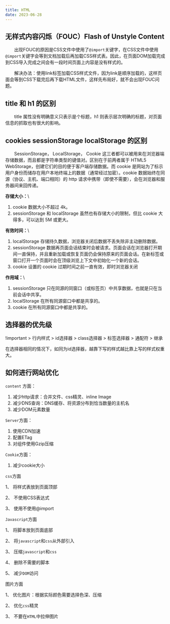 ```yaml
---
title: HTML
date: 2023-06-28
---
```


## 无样式内容闪烁（FOUC）Flash of Unstyle Content

&emsp;&emsp;出现FOUC的原因是CSS文件中使用了`@import`关键字，在CSS文件中使用`@import`关键字会等到文档加载后再加载CSS样式表。因此，在页面DOM加载完成到CSS导入完成之间会有一段时间页面上内容是没有样式的。

&emsp;&emsp;解决办法：使用link标签加载CSS样式文件，因为link是顺序加载的，这样页面会等到CSS下载完后再下载HTML文件，这样先布局好，就不会出现FOUC问题。


## title 和 h1 的区别

&emsp;&emsp;title 属性没有明确意义只表示是个标题，h1 则表示层次明确的标题，对页面信息的抓取也有很大的影响。

## cookies sessionStorage localStorage 的区别

&emsp;&emsp;SessionStorage， LocalStorage， Cookie 这三者都可以被用来在浏览器端存储数据，而且都是字符串类型的键值对。区别在于前两者属于 HTML5 WebStorage，创建它们的目的便于客户端存储数据。而 cookie 是网站为了标示用户身份而储存在用户本地终端上的数据（通常经过加密）。cookie 数据始终在同源（协议、主机、端口相同）的 http 请求中携带（即使不需要），会在浏览器和服务器间来回传递。

**存储大小：**\
1. cookie 数据大小不超过 4k。
2. sessionStorage 和 localStorage 虽然也有存储大小的限制，但比 cookie 大得多，可以达到 5M 或更大。

**有效时间：**\
1. localStorage 存储持久数据，浏览器关闭后数据不丢失除非主动删除数据。
2. sessionStorage 数据再页面会话结束时会被请求。页面会话在浏览器打开期间一直保持，并且重新加载或恢复页面仍会保持原来的页面会话。在新标签或窗口打开一个页面时会在顶级浏览上下文中初始化一个新的会话。
3. cookie 设置的 cookie 过期时间之前一直有效，即时浏览器关闭

**作用域：**\
1. sessionStorage 只在同源的同窗口（或标签页）中共享数据，也就是只在当前会话中共享。
2. localStorage 在所有同源窗口中都是共享的。
3. cookie 在所有同源窗口中都是共享的。

## 选择器的优先级



!important > 行内样式 > id选择器 > class选择器 > 标签选择器 > 通配符 > 继承

在选择器相同的情况下，如同为id选择器，越靠下写的样式越比靠上写的样式权重大。


## 如何进行网站优化

`content` 方面：
1. 减少http请求：合并文件、css精灵、inline Image
2. 减少DNS查询：DNS缓存、将资源分布到恰当数量的主机名
3. 减少DOM元素数量

`Server`方面：
1. 使用CDN加速
2. 配置ETag
3. 对组件使用Gzip压缩

`Cookie`方面：
1. 减少cookie大小

`css`方面

1、 将样式表放到页面顶部

2、 不使用CSS表达式

3、 使用<link>不使用@import

`Javascript`方面

1、 将脚本放到页面底部

2、 将`javascript`和`css`从外部引入

3、 压缩`javascript`和`css`

4、 删除不需要的脚本

5、 减少`DOM`访问

图片方面

1、 优化图片：根据实际颜色需要选择色深、压缩

2、 优化`css`精灵

3、 不要在`HTML`中拉伸图片

